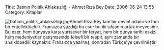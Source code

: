 Title: Batının Politik Ahlaksızlığı - Ahmet Rıza Bey
Date: 2006-06-24 13:55
Category: Kitaplar

![batinin_politik_ahlaksizligi.jpg][]<span class="kitapyazi">Ahmet
Rıza Bey tam bir devlet adamı ve tam bir entellektüeldir. Fransızca
yazdığı bu eser bu iki sıfatının ortak meyvesidir. Bu eser, hem dünyaya
karşı yurtsever bir feryat, hem bir dünya tarihi eskizi, hem
medeniyetler çatışmasında felsefi bir tespit, aynı zamanda bir
ansiklopedik kaynaktır.</span> Fransızca yazılmış, sonradan Türkçe'ye
çevrilmiştir.

  [batinin_politik_ahlaksizligi.jpg]: http://www.fatihhayrioglu.com/images/batinin_politik_ahlaksizligi.thumbnail.jpg
